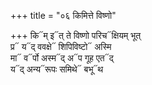 +++
title = "०६ किमित्ते विष्णो"

+++
कि᳓म् इ᳓त् ते विष्णो परिच᳓क्षियम् भूत्  
प्र᳓ य᳓द् ववक्षे᳓ शिपिविष्टो᳓ अस्मि  
मा᳓ व᳓र्पो अस्म᳓द् अ᳓प गूह एत᳓द्  
य᳓द् अन्य᳓रूपः समिथे᳓ बभू᳓थ
